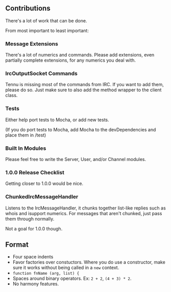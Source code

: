 ## Contributions ##

There's a lot of work that can be done.

From most important to least important:

### Message Extensions ###

There's a lot of numerics and commands. Please add extensions, even partially complete
extensions, for any numerics you deal with.

### IrcOutputSocket Commands ###

Tennu is missing most of the commands from IRC. If you want to add them, please
do so. Just make sure to also add the method wrapper to the client class.

### Tests ###

Either help port tests to Mocha, or add new tests.

(If you do port tests to Mocha, add Mocha to the devDependencies and place them in /test)

### Built In Modules ###

Please feel free to write the Server, User, and/or Channel modules.

### 1.0.0 Release Checklist ###

Getting closer to 1.0.0 would be nice.

### ChunkedIrcMessageHandler ###

Listens to the IrcMessageHandler, it chunks together list-like replies such
as whois and isupport numerics. For messages that aren't chunked, just pass
them through normally.

Not a goal for 1.0.0 though.

## Format ##

* Four space indents
* Favor factories over constuctors. Where you do use a constructor, make
  sure it works without being called in a `new` context.
* `function fnName (arg, list) {`
* Spaces around binary operators. Ex:  `2 + 2`, `(4 + 3) * 2`.
* No harmony features.